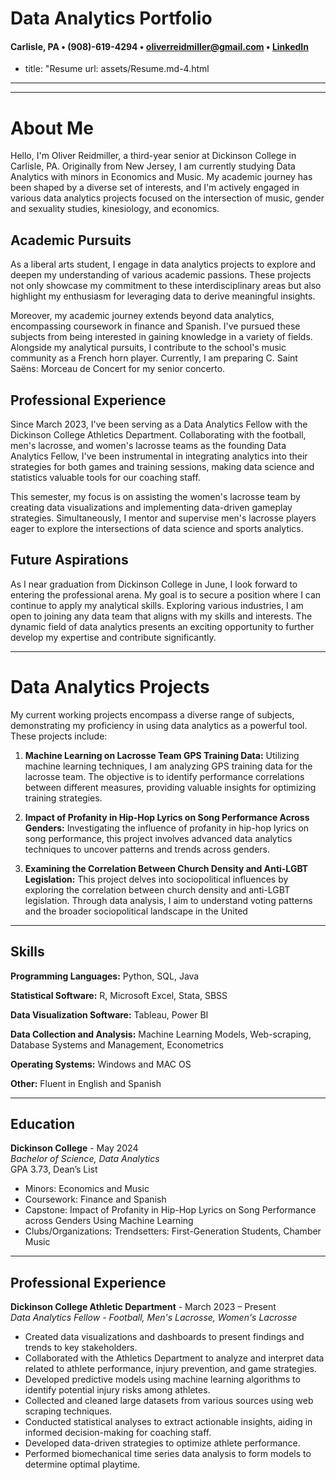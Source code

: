 # Data Analytics Portfolio
#### Carlisle, PA • (908)-619-4294 • oliverreidmiller@gmail.com • [LinkedIn](https://www.linkedin.com/in/oliver-reidmiller-288359291/)
- title: "Resume
  url: assets/Resume.md-4.html
---
---


# About Me

Hello, I'm Oliver Reidmiller, a third-year senior at Dickinson College in Carlisle, PA. Originally from New Jersey, I am currently studying Data Analytics with minors in Economics and Music. My academic journey has been shaped by a diverse set of interests, and I'm actively engaged in various data analytics projects focused on the intersection of music, gender and sexuality studies, kinesiology, and economics.

## Academic Pursuits

As a liberal arts student, I engage in data analytics projects to explore and deepen my understanding of various academic passions. These projects not only showcase my commitment to these interdisciplinary areas but also highlight my enthusiasm for leveraging data to derive meaningful insights.

Moreover, my academic journey extends beyond data analytics, encompassing coursework in finance and Spanish. I've pursued these subjects from being interested in gaining knowledge in a variety of fields. Alongside my analytical pursuits, I contribute to the school's music community as a French horn player. Currently, I am preparing C. Saint Saëns: Morceau de Concert for my senior concerto.

## Professional Experience

Since March 2023, I've been serving as a Data Analytics Fellow with the Dickinson College Athletics Department. Collaborating with the football, men's lacrosse, and women's lacrosse teams as the founding Data Analytics Fellow, I've been instrumental in integrating analytics into their strategies for both games and training sessions, making data science and statistics valuable tools for our coaching staff.

This semester, my focus is on assisting the women's lacrosse team by creating data visualizations and implementing data-driven gameplay strategies. Simultaneously, I mentor and supervise men's lacrosse players eager to explore the intersections of data science and sports analytics.

## Future Aspirations

As I near graduation from Dickinson College in June, I look forward to entering the professional arena. My goal is to secure a position where I can continue to apply my analytical skills. Exploring various industries, I am open to joining any data team that aligns with my skills and interests. The dynamic field of data analytics presents an exciting opportunity to further develop my expertise and contribute significantly.


---


# Data Analytics Projects

My current working projects encompass a diverse range of subjects, demonstrating my proficiency in using data analytics as a powerful tool. These projects include:

1. **Machine Learning on Lacrosse Team GPS Training Data:** Utilizing machine learning techniques, I am analyzing GPS training data for the lacrosse team. The objective is to identify performance correlations between different measures, providing valuable insights for optimizing training strategies.

2. **Impact of Profanity in Hip-Hop Lyrics on Song Performance Across Genders:** Investigating the influence of profanity in hip-hop lyrics on song performance, this project involves advanced data analytics techniques to uncover patterns and trends across genders.

3. **Examining the Correlation Between Church Density and Anti-LGBT Legislation:** This project delves into sociopolitical influences by exploring the correlation between church density and anti-LGBT legislation. Through data analysis, I aim to understand voting patterns and the broader sociopolitical landscape in the United 


---

## Skills  

**Programming Languages:**  Python, SQL, Java

**Statistical Software:** R, Microsoft Excel, Stata, SBSS

**Data Visualization Software:** Tableau, Power BI

**Data Collection and Analysis:** Machine Learning Models, Web-scraping, Database Systems and Management, Econometrics

**Operating Systems:** Windows and MAC OS

**Other:** Fluent in English and Spanish  

---

## Education

**Dickinson College** - May 2024  
*Bachelor of Science, Data Analytics*  
GPA 3.73, Dean’s List  
- Minors: Economics and Music  
- Coursework: Finance and Spanish 
- Capstone: Impact of Profanity in Hip-Hop Lyrics on Song Performance across Genders Using Machine Learning  
- Clubs/Organizations: Trendsetters: First-Generation Students, Chamber Music

---

## Professional Experience

**Dickinson College Athletic Department** - March 2023 – Present  
*Data Analytics Fellow - Football, Men's Lacrosse, Women's Lacrosse*  
- Created data visualizations and dashboards to present findings and trends to key stakeholders. 
- Collaborated with the Athletics Department to analyze and interpret data related to athlete performance, injury prevention, and game strategies. 
- Developed predictive models using machine learning algorithms to identify potential injury risks among athletes. 
- Collected and cleaned large datasets from various sources using web scraping techniques.
- Conducted statistical analyses to extract actionable insights, aiding in informed decision-making for coaching staff. 
- Developed data-driven strategies to optimize athlete performance. 
- Performed biomechanical time series data analysis to form models to determine optimal playtime.
